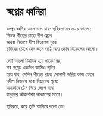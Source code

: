 # স্বপ্নের ধ্বনিরা

স্বপ্নের ধ্বনিরা এসে বলে যায়: স্থবিরতা সব চেয়ে ভালো;  
নিস্তব্ধ শীতের রাতে দীপ জ্বেলে  
অথবা নিভায়ে দীপ বিছানায় শুয়ে  
স্থবিরের চোখে যেন জমে ওঠে অন্য কোন বিকেলের আলো।

সেই আলো চিরদিন হয়ে থাকে স্থির,  
সব ছেড়ে একদিন আমিও স্থবির  
হয়ে যাব; সেদিন শীতের রাতে সোনালী জরির কাজ ফেলে  
প্রদীপ নিভায়ে রবো বিছানায় শুয়ে:  
অন্ধকারে ঠেস দিয়ে জেগে রবো  
বাদুড়ের আঁকাবাঁকা আকাশের মতো।

স্থবিরতা, করে তুমি আসিবে বলো তো।

